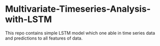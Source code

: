 # Multivariate-Timeseries-Analysis-with-LSTM
This repo contains simple LSTM model which one able in time series data and predictions to all features of data.
